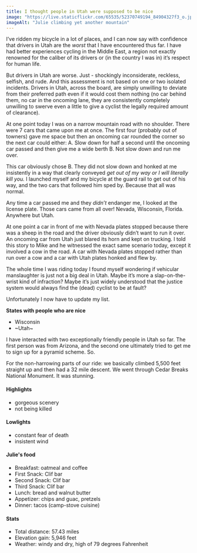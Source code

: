 ```yaml
---
title: I thought people in Utah were supposed to be nice
image: "https://live.staticflickr.com/65535/52370749194_84904327f3_o.jpg"
imageAlt: "Julie climbing yet another mountain"
---
```


I’ve ridden my bicycle in a lot of places, and I can now say with confidence that drivers in Utah are the _worst_ that I have encountered thus far. I have had better experiences cycling in the Middle East, a region not exactly renowned for the caliber of its drivers or (in the country I was in) it’s respect for human life. 

But drivers in Utah are worse. Just - shockingly inconsiderate, reckless, selfish, and rude. And this assessment is not based on one or two isolated incidents. Drivers in Utah, across the board, are simply unwilling to deviate from their preferred path even if it would cost them nothing (no car behind them, no car in the oncoming lane, they are consistently completely unwilling to swerve even a little to give a cyclist the legally required amount of clearance). 

At one point today I was on a narrow mountain road with no shoulder. There were 7 cars that came upon me at once. The first four (probably out of towners) gave me space but then an oncoming car rounded the corner so the next car could either: 
 A. Slow down for half a second until the oncoming car passed and then give me a wide berth
 B. Not slow down and run me over. 

This car obviously chose B. They did not slow down and honked at me insistently in a way that clearly conveyed _get out of my way or I will literally kill you._ I launched myself and my bicycle at the guard rail to get out of his way, and the two cars that followed him sped by. Because that all was normal. 

Any time a car passed me and they _didn’t_ endanger me, I looked at the license plate. Those cars came from all over! Nevada, Wisconsin, Florida. Anywhere but Utah. 

At one point a car in front of me with Nevada plates stopped because there was a sheep in the road and the driver obviously didn’t want to run it over. An oncoming car from Utah just blared its horn and kept on trucking. I told this story to Mike and he witnessed the exact same scenario today, except it involved a cow in the road. A car with Nevada plates stopped rather than run over a cow and a car with Utah plates honked and flew by. 

The whole time I was riding today I found myself wondering if vehicular manslaughter is just not a big deal in Utah. Maybe it’s more a slap-on-the-wrist kind of infraction? Maybe it’s just widely understood that the justice system would always find the (dead) cyclist to be at fault?

Unfortunately I now have to update my list. 

__States with people who are nice__
 - Wisconsin
 - ~Utah~

I have interacted with two exceptionally friendly people in Utah so far. The first person was from Arizona, and the second one ultimately tried to get me to sign up for a pyramid scheme. So. 

For the non-harrowing parts of our ride: we basically climbed 5,500 feet straight up and then had a 32 mile descent. We went through Cedar Breaks National Monument. It was stunning. 

#### Highlights
- gorgeous scenery
- not being killed 

#### Lowlights
- constant fear of death 
- insistent wind

#### Julie's food
- Breakfast: oatmeal and coffee
- First Snack: Clif bar
- Second Snack: Clif bar
- Third Snack: Clif bar
- Lunch: bread and walnut butter
- Appetizer: chips and guac, pretzels  
- Dinner: tacos (camp-stove cuisine)

#### Stats
- Total distance: 57.43 miles
- Elevation gain: 5,946 feet
- Weather: windy and dry, high of 79 degrees Fahrenheit
